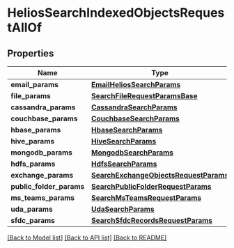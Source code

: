 # HeliosSearchIndexedObjectsRequestAllOf


## Properties
Name | Type | Description | Notes
------------ | ------------- | ------------- | -------------
**email_params** | [**EmailHeliosSearchParams**](EmailHeliosSearchParams.md) |  | [optional] 
**file_params** | [**SearchFileRequestParamsBase**](SearchFileRequestParamsBase.md) |  | [optional] 
**cassandra_params** | [**CassandraSearchParams**](CassandraSearchParams.md) |  | [optional] 
**couchbase_params** | [**CouchbaseSearchParams**](CouchbaseSearchParams.md) |  | [optional] 
**hbase_params** | [**HbaseSearchParams**](HbaseSearchParams.md) |  | [optional] 
**hive_params** | [**HiveSearchParams**](HiveSearchParams.md) |  | [optional] 
**mongodb_params** | [**MongodbSearchParams**](MongodbSearchParams.md) |  | [optional] 
**hdfs_params** | [**HdfsSearchParams**](HdfsSearchParams.md) |  | [optional] 
**exchange_params** | [**SearchExchangeObjectsRequestParams**](SearchExchangeObjectsRequestParams.md) |  | [optional] 
**public_folder_params** | [**SearchPublicFolderRequestParams**](SearchPublicFolderRequestParams.md) |  | [optional] 
**ms_teams_params** | [**SearchMsTeamsRequestParams**](SearchMsTeamsRequestParams.md) |  | [optional] 
**uda_params** | [**UdaSearchParams**](UdaSearchParams.md) |  | [optional] 
**sfdc_params** | [**SearchSfdcRecordsRequestParams**](SearchSfdcRecordsRequestParams.md) |  | [optional] 

[[Back to Model list]](../README.md#documentation-for-models) [[Back to API list]](../README.md#documentation-for-api-endpoints) [[Back to README]](../README.md)


